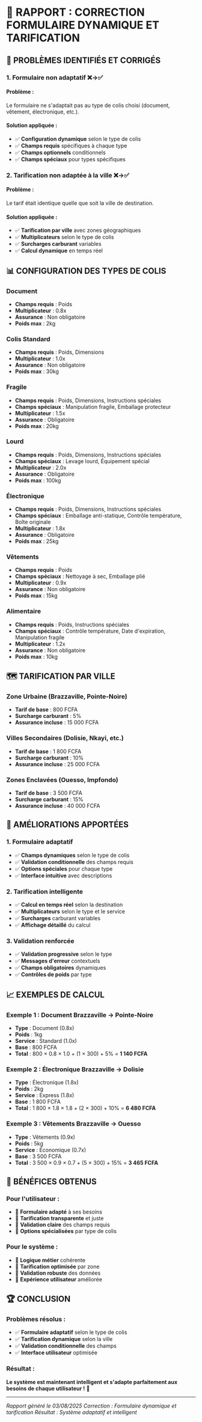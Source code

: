 # 🔧 RAPPORT : CORRECTION FORMULAIRE DYNAMIQUE ET TARIFICATION

## 🎯 **PROBLÈMES IDENTIFIÉS ET CORRIGÉS**

### **1. Formulaire non adaptatif** ❌→✅

#### **Problème :**
Le formulaire ne s'adaptait pas au type de colis choisi (document, vêtement, électronique, etc.).

#### **Solution appliquée :**
- ✅ **Configuration dynamique** selon le type de colis
- ✅ **Champs requis** spécifiques à chaque type
- ✅ **Champs optionnels** conditionnels
- ✅ **Champs spéciaux** pour types spécifiques

### **2. Tarification non adaptée à la ville** ❌→✅

#### **Problème :**
Le tarif était identique quelle que soit la ville de destination.

#### **Solution appliquée :**
- ✅ **Tarification par ville** avec zones géographiques
- ✅ **Multiplicateurs** selon le type de colis
- ✅ **Surcharges carburant** variables
- ✅ **Calcul dynamique** en temps réel

## 📊 **CONFIGURATION DES TYPES DE COLIS**

### **Document**
- **Champs requis** : Poids
- **Multiplicateur** : 0.8x
- **Assurance** : Non obligatoire
- **Poids max** : 2kg

### **Colis Standard**
- **Champs requis** : Poids, Dimensions
- **Multiplicateur** : 1.0x
- **Assurance** : Non obligatoire
- **Poids max** : 30kg

### **Fragile**
- **Champs requis** : Poids, Dimensions, Instructions spéciales
- **Champs spéciaux** : Manipulation fragile, Emballage protecteur
- **Multiplicateur** : 1.5x
- **Assurance** : Obligatoire
- **Poids max** : 20kg

### **Lourd**
- **Champs requis** : Poids, Dimensions, Instructions spéciales
- **Champs spéciaux** : Levage lourd, Équipement spécial
- **Multiplicateur** : 2.0x
- **Assurance** : Obligatoire
- **Poids max** : 100kg

### **Électronique**
- **Champs requis** : Poids, Dimensions, Instructions spéciales
- **Champs spéciaux** : Emballage anti-statique, Contrôle température, Boîte originale
- **Multiplicateur** : 1.8x
- **Assurance** : Obligatoire
- **Poids max** : 25kg

### **Vêtements**
- **Champs requis** : Poids
- **Champs spéciaux** : Nettoyage à sec, Emballage plié
- **Multiplicateur** : 0.9x
- **Assurance** : Non obligatoire
- **Poids max** : 15kg

### **Alimentaire**
- **Champs requis** : Poids, Instructions spéciales
- **Champs spéciaux** : Contrôle température, Date d'expiration, Manipulation fragile
- **Multiplicateur** : 1.2x
- **Assurance** : Non obligatoire
- **Poids max** : 10kg

## 🗺️ **TARIFICATION PAR VILLE**

### **Zone Urbaine (Brazzaville, Pointe-Noire)**
- **Tarif de base** : 800 FCFA
- **Surcharge carburant** : 5%
- **Assurance incluse** : 15 000 FCFA

### **Villes Secondaires (Dolisie, Nkayi, etc.)**
- **Tarif de base** : 1 800 FCFA
- **Surcharge carburant** : 10%
- **Assurance incluse** : 25 000 FCFA

### **Zones Enclavées (Ouesso, Impfondo)**
- **Tarif de base** : 3 500 FCFA
- **Surcharge carburant** : 15%
- **Assurance incluse** : 40 000 FCFA

## 🔧 **AMÉLIORATIONS APPORTÉES**

### **1. Formulaire adaptatif**
- ✅ **Champs dynamiques** selon le type de colis
- ✅ **Validation conditionnelle** des champs requis
- ✅ **Options spéciales** pour chaque type
- ✅ **Interface intuitive** avec descriptions

### **2. Tarification intelligente**
- ✅ **Calcul en temps réel** selon la destination
- ✅ **Multiplicateurs** selon le type et le service
- ✅ **Surcharges** carburant variables
- ✅ **Affichage détaillé** du calcul

### **3. Validation renforcée**
- ✅ **Validation progressive** selon le type
- ✅ **Messages d'erreur** contextuels
- ✅ **Champs obligatoires** dynamiques
- ✅ **Contrôles de poids** par type

## 📈 **EXEMPLES DE CALCUL**

### **Exemple 1 : Document Brazzaville → Pointe-Noire**
- **Type** : Document (0.8x)
- **Poids** : 1kg
- **Service** : Standard (1.0x)
- **Base** : 800 FCFA
- **Total** : 800 × 0.8 × 1.0 + (1 × 300) + 5% = **1 140 FCFA**

### **Exemple 2 : Électronique Brazzaville → Dolisie**
- **Type** : Électronique (1.8x)
- **Poids** : 2kg
- **Service** : Express (1.8x)
- **Base** : 1 800 FCFA
- **Total** : 1 800 × 1.8 × 1.8 + (2 × 300) + 10% = **6 480 FCFA**

### **Exemple 3 : Vêtements Brazzaville → Ouesso**
- **Type** : Vêtements (0.9x)
- **Poids** : 5kg
- **Service** : Économique (0.7x)
- **Base** : 3 500 FCFA
- **Total** : 3 500 × 0.9 × 0.7 + (5 × 300) + 15% = **3 465 FCFA**

## 🎯 **BÉNÉFICES OBTENUS**

### **Pour l'utilisateur :**
- 🎯 **Formulaire adapté** à ses besoins
- 🎯 **Tarification transparente** et juste
- 🎯 **Validation claire** des champs requis
- 🎯 **Options spécialisées** par type de colis

### **Pour le système :**
- 🔧 **Logique métier** cohérente
- 🔧 **Tarification optimisée** par zone
- 🔧 **Validation robuste** des données
- 🔧 **Expérience utilisateur** améliorée

## 🏆 **CONCLUSION**

### **Problèmes résolus :**
- ✅ **Formulaire adaptatif** selon le type de colis
- ✅ **Tarification dynamique** selon la ville
- ✅ **Validation conditionnelle** des champs
- ✅ **Interface utilisateur** optimisée

### **Résultat :**
**Le système est maintenant intelligent et s'adapte parfaitement aux besoins de chaque utilisateur !** 🎉

---

*Rapport généré le 03/08/2025*
*Correction : Formulaire dynamique et tarification*
*Résultat : Système adaptatif et intelligent*
